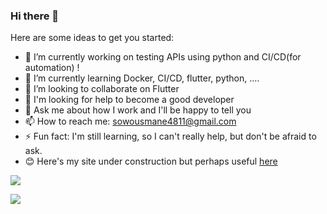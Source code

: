 ### Hi there 👋

Here are some ideas to get you started:

- 🔭 I’m currently working on testing APIs using python and CI/CD(for automation)  !
- 🌱 I’m currently learning Docker, CI/CD, flutter, python, ....
- 👯 I’m looking to collaborate on Flutter
- 🤔 I'm looking for help to become a good developer
- 💬 Ask me about how I work and I'll be happy to tell you
- 📫 How to reach me: sowousmane4811@gmail.com
- ⚡ Fun fact: I'm still learning, so I can't really help, but don't be afraid to ask. 
- 😊 Here's my site under construction but perhaps useful <a href="https://docs.soowcode.com/">here</a>  


![](https://github-profile-summary-cards.vercel.app/api/cards/profile-details?username=sowousmane&theme=default)

![](https://github-profile-summary-cards.vercel.app/api/cards/stats?username=sowousmane&theme=default) [](https://github-profile-summary-cards.vercel.app/api/cards/repos-per-language?username=sowousmane&theme=default)

